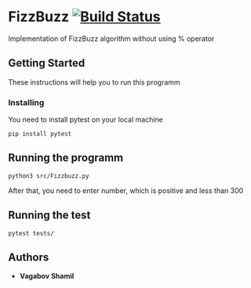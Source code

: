 # FizzBuzz [![Build Status](https://travis-ci.org/Shamilv05/FizzBuzz.svg?branch=master)](https://travis-ci.org/Shamilv05/FizzBuzz)
Implementation of FizzBuzz algorithm without using % operator
## Getting Started
These instructions will help you to run this programm
### Installing
You need to install pytest on your local machine
```
pip install pytest
```
## Running the programm
```
python3 src/Fizzbuzz.py
```
After that, you need to enter number, which is positive and less than 300
## Running the test
```
pytest tests/
```
## Authors

* **Vagabov Shamil**
